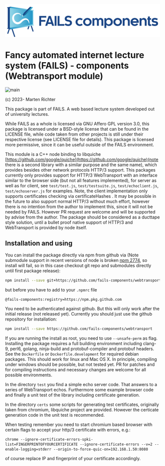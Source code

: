 !["FAILS logo"](failslogo.svg)
# Fancy automated internet lecture system (**FAILS**) - components (Webtransport module)

![main](https://github.com/fails-components/webtransport/actions/workflows/libtest.yml/badge.svg)

(c) 2023- Marten Richter

This package is part of FAILS.
A web based lecture system developed out of university lectures.


While FAILS as a whole is licensed via GNU Affero GPL version 3.0, this package is licensed under a BSD-style license that can be found in the LICENSE file, while code taken from other projects is still under their respective license (see LICENSE file for details).
This package is licensed more permissive, since it can be useful outside of the FAILS environment.

This module is a C++ node binding to libquiche [https://github.com/google/quiche](https://github.com/google/quiche)(note there is a second library with a similar purpose and the same name), which provides besides other network protocols HTTP/3 support.
This packages currently only provides support for HTTP/3 WebTransport with an interface similar to the browser side (but not all features implemented), for server as well as for client, see `test/test.js`, `test/testsuite.js`, `test/echoclient.js`, `test/echoserver.js`  for examples.
Note, the client implementation only supports certificates checking via certificateHashes .
It may be possible in the future to also support normal HTTP/3 without much effort, however there is no intention from the author to implement this, since it will not be needed by FAILS. However PR request are welcome and will be supported by advise from the author.
The package should be considered as a ducttape style solution, until a bullet proof native support of HTTP/3 and WebTransport is provided by node itself.



## Installation and using
You can install the package directly via npm from github via (Note submodule support in recent versions of node is broken [npm 2774](https://github.com/npm/cli/issues/2774), so install will fail, so in this case checkout git repo and submodules directly until first package release):

```bash
npm install --save git+https://github.com/fails-components/webtransport
```
but before you have to add to your `.npmrc` file
```
@fails-components:registry=https://npm.pkg.github.com
```
You need to be authenticated against github.
But this will only work after the initial release (not released yet).
Currently you should just use the github repository for installation:
```bash
npm install --save https://github.com/fails-components/webtransport
```

If you are running the install as root, you need to use `--unsafe-perm` as flag.
Installing the package requires a full building environment including clang-9, perl6, golang,  ninja-build and protobuf-compiler and protobuf headers. See the `Dockerfile` or `Dockerfile.development` for required debian packages. 
This should work for linux and Mac OS X. In principle, compiling under windows should be possible, but not tested yet.  PR for patches and for compiling instructions and necessary changes are welcome for all possible environments. 

In the directory `test` you find a simple echo server code. That answers to a series of WebTransport echos. Furthermore some example browser code and finally a unit test of the library including certificate generation. 

In the directory `certs` some scripts for generating test certificates, originally taken from chromium, libquiche project are provided. However the certicate generation code in the unit test is recommended.

When testing remember you need to start chromium based browser with certain flags to accept your http/3 certificate with errors, e.g.:
```
chrome --ignore-certificate-errors-spki-list=FINGERPRINTOFYOURCERTIFICATE --ignore-certificate-errors --v=2 --enable-logging=stderr --origin-to-force-quic-on=192.168.1.50:8080
```
of course replace IP and fingerprint of your certificate accordingly.
